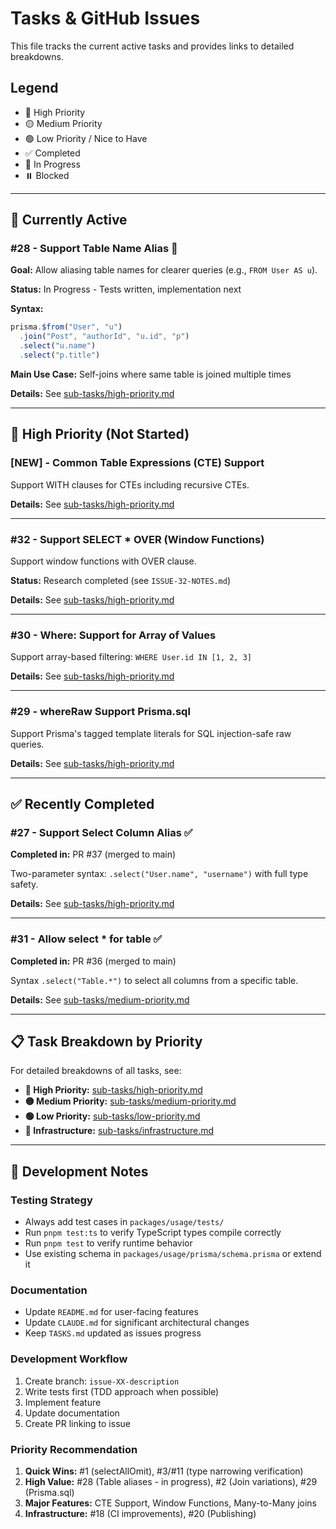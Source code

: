 # Tasks & GitHub Issues

This file tracks the current active tasks and provides links to detailed breakdowns.

## Legend
- 🔴 High Priority
- 🟡 Medium Priority
- 🟢 Low Priority / Nice to Have
- ✅ Completed
- 🔄 In Progress
- ⏸️ Blocked

---

## 🔄 Currently Active

### #28 - Support Table Name Alias 🔄
**Goal:** Allow aliasing table names for clearer queries (e.g., `FROM User AS u`).

**Status:** In Progress - Tests written, implementation next

**Syntax:**
```typescript
prisma.$from("User", "u")
  .join("Post", "authorId", "u.id", "p")
  .select("u.name")
  .select("p.title")
```

**Main Use Case:** Self-joins where same table is joined multiple times

**Details:** See [sub-tasks/high-priority.md](./sub-tasks/high-priority.md#28---support-table-name-alias)

---

## 🔴 High Priority (Not Started)

### [NEW] - Common Table Expressions (CTE) Support
Support WITH clauses for CTEs including recursive CTEs.

**Details:** See [sub-tasks/high-priority.md](./sub-tasks/high-priority.md#new---common-table-expressions-cte-support)

---

### #32 - Support SELECT * OVER (Window Functions)
Support window functions with OVER clause.

**Status:** Research completed (see `ISSUE-32-NOTES.md`)

**Details:** See [sub-tasks/high-priority.md](./sub-tasks/high-priority.md#32---support-select--over-window-functions)

---

### #30 - Where: Support for Array of Values
Support array-based filtering: `WHERE User.id IN [1, 2, 3]`

**Details:** See [sub-tasks/high-priority.md](./sub-tasks/high-priority.md#30---where-support-for-array-of-values-in-operator)

---

### #29 - whereRaw Support Prisma.sql
Support Prisma's tagged template literals for SQL injection-safe raw queries.

**Details:** See [sub-tasks/high-priority.md](./sub-tasks/high-priority.md#29---whereraw-support-prismasql)

---

## ✅ Recently Completed

### #27 - Support Select Column Alias ✅
**Completed in:** PR #37 (merged to main)

Two-parameter syntax: `.select("User.name", "username")` with full type safety.

**Details:** See [sub-tasks/high-priority.md](./sub-tasks/high-priority.md#27---support-select-column-alias--completed)

---

### #31 - Allow select * for table ✅
**Completed in:** PR #36 (merged to main)

Syntax `.select("Table.*")` to select all columns from a specific table.

**Details:** See [sub-tasks/medium-priority.md](./sub-tasks/medium-priority.md#31---allow-select--for-table--completed)

---

## 📋 Task Breakdown by Priority

For detailed breakdowns of all tasks, see:

- **🔴 High Priority:** [sub-tasks/high-priority.md](./sub-tasks/high-priority.md)
- **🟡 Medium Priority:** [sub-tasks/medium-priority.md](./sub-tasks/medium-priority.md)
- **🟢 Low Priority:** [sub-tasks/low-priority.md](./sub-tasks/low-priority.md)
- **🧪 Infrastructure:** [sub-tasks/infrastructure.md](./sub-tasks/infrastructure.md)

---

## 📝 Development Notes

### Testing Strategy
- Always add test cases in `packages/usage/tests/`
- Run `pnpm test:ts` to verify TypeScript types compile correctly
- Run `pnpm test` to verify runtime behavior
- Use existing schema in `packages/usage/prisma/schema.prisma` or extend it

### Documentation
- Update `README.md` for user-facing features
- Update `CLAUDE.md` for significant architectural changes
- Keep `TASKS.md` updated as issues progress

### Development Workflow
1. Create branch: `issue-XX-description`
2. Write tests first (TDD approach when possible)
3. Implement feature
4. Update documentation
5. Create PR linking to issue

### Priority Recommendation
1. **Quick Wins:** #1 (selectAllOmit), #3/#11 (type narrowing verification)
2. **High Value:** #28 (Table aliases - in progress), #2 (Join variations), #29 (Prisma.sql)
3. **Major Features:** CTE Support, Window Functions, Many-to-Many joins
4. **Infrastructure:** #18 (CI improvements), #20 (Publishing)
